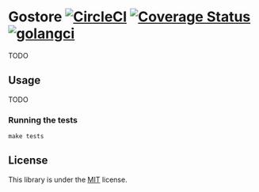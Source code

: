 Gostore [![CircleCI](https://circleci.com/gh/K-Phoen/gostore.svg?style=svg&circle-token=3a5cf60e1746576891d969643fdebccde851cf7e)](https://circleci.com/gh/K-Phoen/gostore) [![Coverage Status](https://coveralls.io/repos/github/K-Phoen/gostore/badge.svg?branch=coverage)](https://coveralls.io/github/K-Phoen/gostore?branch=coverage) [![golangci](https://golangci.com/badges/github.com/K-Phoen/gostore.svg)](https://golangci.com/r/github.com/K-Phoen/gostore)
=======

TODO

## Usage

TODO

### Running the tests

```
make tests
```

## License

This library is under the [MIT](LICENSE) license.